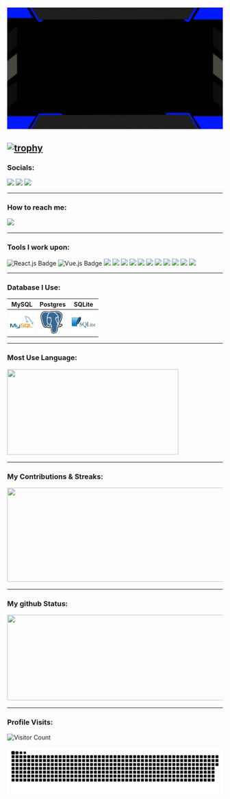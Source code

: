  [![@ambo18](https://raw.githubusercontent.com/ambo18/ambo18/main/assets/rjhel2.gif)](https://web.facebook.com/rjheltandugon18)

 [![trophy](https://github-profile-trophy.vercel.app/?username=ambo18&title=Stars,Followers,Commits,Repositories,MultipleLang,PullRequest&theme=onedark)](https://github.com/ryo-ma/github-profile-trophy)
------------------------------------------- 
### Socials: 
<a href="https://www.linkedin.com/in/r-jhel-tandugon-66052928a/"><img src="https://img.shields.io/badge/Rjhel_Linkedin-%230077B5.svg?&style=for-the-badge&logo=linkedin&logoColor=white"></a> <a href="https://web.facebook.com/rjheltandugon18"><img src="https://img.shields.io/badge/Rjhel_Facebook-1877F2?style=for-the-badge&logo=facebook&logoColor=white"></a> <a href="https://www.instagram.com/rjheltandugon?igsh=YXVydnM0ZDc3bXVx"><img src="https://img.shields.io/badge/Rjhel_Instagram-%23E4405F.svg?style=for-the-badge&logo=instagram&logoColor=white"></a>

-------------------------------------------
### How to reach me: 
<a href="mailto: rjheltandugon101801@gmail.com">
<img src="https://img.shields.io/badge/-rjheltandugon101801%40gmail.com-7B83EB?&style=for-the-badge&logo=Microsoft-outlook&logoColor=white" ></a> 

-------------------------------------------

### Tools I work upon:
<img src="https://img.shields.io/badge/react-%2320232a.svg?style=for-the-badge&logo=react&logoColor=%2361DAFB" alt="React.js Badge">   <img src="https://img.shields.io/badge/vue.js-%2335495e.svg?style=for-the-badge&logo=vuedotjs&logoColor=%234FC08D" alt="Vue.js Badge">   <img src="https://img.shields.io/badge/html5-%23E34F26.svg?style=for-the-badge&logo=html5&logoColor=white">   <img src="https://img.shields.io/badge/css3%20-%2314354C.svg?&style=for-the-badge&logo=css3&logoColor=white">   <img src="https://img.shields.io/badge/javascript%20-%23323330.svg?&style=for-the-badge&logo=javascript&logoColor=%23F7DF1E">   <img src="https://img.shields.io/badge/Java-ED8B00?style=for-the-badge&logo=openjdk&logoColor=white">   <img src="https://img.shields.io/badge/PHP-777BB4?style=for-the-badge&logo=php&logoColor=white">   <img src="https://img.shields.io/badge/MySQL-00000F?style=for-the-badge&logo=mysql&logoColor=white">   <img src="https://img.shields.io/badge/Python-3776AB?style=for-the-badge&logo=python&logoColor=white">   <img src="https://img.shields.io/badge/Android_Studio-3DDC84?style=for-the-badge&logo=android-studio&logoColor=white">   <img src="http://img.shields.io/badge/-VS%20Code-000000?style=for-the-badge&logo=Visual-studio-code&logoColor=blue">  <img src="https://img.shields.io/badge/Canva-%2300C4CC.svg?style=for-the-badge&logo=Canva&logoColor=white">  <img src="https://img.shields.io/badge/git%20-%23F05032.svg?&style=for-the-badge&logo=git&logoColor=white"/>

-------------------------------------------

### Database I Use:

| MySQL | Postgres | SQLite |
|----------|----------|----------|
|<img src="https://github.com/devicons/devicon/blob/master/icons/mysql/mysql-original-wordmark.svg" title="MySQL" alt="MySQL" width="55" height="55"/>|<img src="https://github.com/devicons/devicon/blob/master/icons/postgresql/postgresql-original.svg" title="pg" alt="pg" width="55" height="55"/>|<img src="https://github.com/devicons/devicon/blob/master/icons/sqlite/sqlite-original-wordmark.svg" title="SQLite" alt="SQLite" width="55" height="55"/>|

------------------------------------------- 

### Most Use Language:
<img width="400" height="200" src="https://github-readme-stats.vercel.app/api/top-langs/?username=ambo18&size_weight=0.15&count_weight=0.5&layout=compact&theme=vision-friendly-dark">

------------------------------------------- 
  
### My Contributions & Streaks: 
<p align="center">
  <img width="800" height="220" src="https://streak-stats.demolab.com?user=ambo18&theme=highcontrast&hide_border=true&border_radius=5&card_width=800">
</p>

-------------------------------------------

### My github Status:
<img width="800" height="200" src="https://github-readme-stats.vercel.app/api?username=ambo18&show_icons=true&theme=vision-friendly-dark">

------------------------------------------- 

### Profile Visits:
![Visitor Count](https://profile-counter.glitch.me/{ambo18}/count.svg)

<p align="center">
 <img width="1000" src="assets/github-snake.svg" alt="snake"/>
</p>
